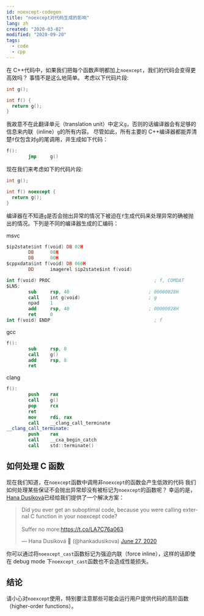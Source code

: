 ```yaml
---
id: noexcept-codegen
title: "noexcept对代码生成的影响"
lang: zh
created: "2020-03-02"
modified: "2020-09-20"
tags:
  - code
  - cpp
---
```


在 C++代码中，如果我们把每个函数声明都加上`noexcept`，我们的代码会变得更高效吗？
事情不是这么地简单。
考虑以下代码片段:

```cpp
int g();

int f() {
  return g();
}
```

我故意不在此翻译单元（translation unit）中定义`g`，否则的话编译器会有足够的信息来内联（inline）`g`的所有内容。
尽管如此，所有主要的 C++编译器都能弄清楚`f`仅包含对`g`的尾调用，并生成如下代码：

```nasm
f():
        jmp     g()
```

现在我们来考虑如下的代码片段:

```cpp
int g();

int f() noexcept {
  return g();
}
```

编译器在不知道`g`是否会抛出异常的情况下被迫在`f`生成代码来处理异常的确被抛出的情况。下列是不同的编译器生成的汇编码：

msvc

```nasm
$ip2state$int f(void) DB 02H
        DB      08H
        DB      00H
$cppxdata$int f(void) DB 060H
        DD      imagerel $ip2state$int f(void)

int f(void) PROC                                      ; f, COMDAT
$LN5:
        sub     rsp, 40                             ; 00000028H
        call    int g(void)                         ; g
        npad    1
        add     rsp, 40                             ; 00000028H
        ret     0
int f(void) ENDP                                      ; f
```

gcc

```nasm
f():
        sub     rsp, 8
        call    g()
        add     rsp, 8
        ret
```

clang

```nasm
f():
        push    rax
        call    g()
        pop     rcx
        ret
        mov     rdi, rax
        call    __clang_call_terminate
__clang_call_terminate:
        push    rax
        call    __cxa_begin_catch
        call    std::terminate()
```

## 如何处理 C 函数

现在我们知道，在`noexcept`函数中调用非`noexcept`的函数会产生低效的代码
我们如何处理某些保证不会抛出异常却没有被标记为`noexcept`的函数呢？
幸运的是，[Hana Dusíková](https://twitter.com/hankadusikova?s=20)已经给我们提供了一个解决方案：

<blockquote class="twitter-tweet"><p lang="en" dir="ltr">Did you ever get an suboptimal code, because you were calling external C function in your noexcept code?<br/><br/>Suffer no more:<a href="https://t.co/LA7C76a063">https://t.co/LA7C76a063</a></p>&mdash; Hana Dusíková 🍊 (@hankadusikova) <a href="https://twitter.com/hankadusikova/status/1276828584179642368?ref_src=twsrc%5Etfw">June 27, 2020</a></blockquote>

你可以通过将`noexcept_cast`函数标记为强迫内联（force inline），这样的话即使在 debug mode 下`noexcept_cast`函数也不会造成性能损失。

## 结论

请小心对`noexcept`使用，特别要注意那些可能会运行用户提供代码的高阶函数（higher-order functions）。
